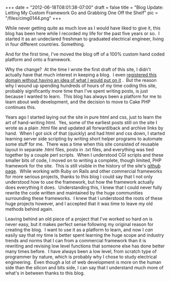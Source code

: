
+++
date = "2012-06-18T08:01:38-07:00"
draft = false
title = "Blog Update: Letting My Custom Framework Go and Grabbing One Off the Shelf"
pic = "/files/cimg0144.png"
+++

<p>While never getting quite as much love as I would have liked to give it,
 this blog has been here while I recorded my life for the past five 
years or so.&nbsp;  I started it as an undeclared freshman to graduated 
electrical engineer, living in four different countries.<span id="\" pastemarkerend\""=""> Something.</span></p>

<p><span id="\" pastemarkerend\""="">
And for the first time, I've moved the blog off of a 100% custom hand coded platform and onto a framework.<span id="\" pastemarkerend\""=""></span></span><span id="\"><span id="\"><br>

</span></span></p>

<p><span id="\"><span id="\">Why the change?<span id="pastemarkerend">&nbsp; At the time I wrote the first draft of this site, I didn't actually have that much interest in keeping a blog.&nbsp; I even&nbsp;</span></span></span><a href="/blog/First+Post">registered this domain without having an idea of what I would put on it</a> <span id="\"><span id="\"><span id="pastemarkerend">.&nbsp; But the reason why I wound up spending hundreds of hours of my time coding this site, probably significantly more time than I've spent writing posts, is just because I wanted to learn.&nbsp; This blog has always been a platform for me to learn about web development, and the decision to move to Cake PHP continues this.</span></span></span></p>

<p><span id="\"><span id="\"><span id="pastemarkerend">Years ago I started laying out the site in pure html and css, just to learn the art of hand-writing html.&nbsp; Yes, some of the earliest posts still on the site I wrote as a plain .html file and updated all forward/back and archive links by hand.&nbsp; When I got sick of that (quickly) and had html and css down, I started learning server side scripting by writing short helper programs to automate some stuff for me.&nbsp; There was a time when this site consisted of reusable layout in separate .html files, posts in .txt files, and everything was tied together by a couple perl scripts.&nbsp; When I understood CGI scripts and these smaller bits of code, I moved on to writing a complete, though limited, PHP framework for the site.&nbsp; This is still visible in the history of the site's </span></span></span><a href="https://github.com/justinmc/justinmccandless.com">github page</a>.&nbsp; While working with Ruby on Rails and other commercial frameworks for more serious projects, thanks to this blog I could say that I not only understood how to use the framework, but how the framework actually does everything it does.&nbsp; Understanding this, I knew that I could never fully rewrite the code written and maintained by the huge communities surrounding these frameworks.&nbsp; I knew that I understood the roots of these huge projects however, and I accepted that it was time to leave my old methods behind again.</p>

<p>Leaving behind an old piece of a project that I've worked so hard on is never easy, but it makes perfect sense following my original reason for creating the blog.&nbsp; I want to use it as a platform to learn, and now I <i>can</i> easily say that my time is better spent learning the huge scope and industry trends and norms that I can from a commercial framework than it is rewriting and revising low level functions that someone else has done better many times before.&nbsp; I have always been a low level, from scratch type of programmer by nature, which is probably why I chose to study electrical engineering.&nbsp; Even though a lot of web development is more on the human side than the silicon and bits side, I can say that I understand much more of what's in between thanks to this blog.<br>

</p>
